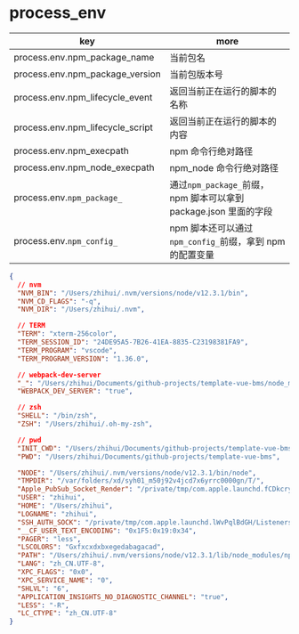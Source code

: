 # process_env

| key                              | more                                                             |
| -------------------------------- | ---------------------------------------------------------------- |
| process.env.npm_package_name     | 当前包名                                                         |
| process.env.npm_package_version  | 当前包版本号                                                     |
| process.env.npm_lifecycle_event  | 返回当前正在运行的脚本的名称                                     |
| process.env.npm_lifecycle_script | 返回当前正在运行的脚本的内容                                     |
| process.env.npm_execpath         | npm 命令行绝对路径                                               |
| process.env.npm_node_execpath    | npm_node 命令行绝对路径                                          |
| process.env.`npm_package_`       | 通过`npm_package_`前缀，npm 脚本可以拿到 package.json 里面的字段 |
| process.env.`npm_config_`        | npm 脚本还可以通过`npm_config_`前缀，拿到 npm 的配置变量         |

```json
{
  // nvm
  "NVM_BIN": "/Users/zhihui/.nvm/versions/node/v12.3.1/bin",
  "NVM_CD_FLAGS": "-q",
  "NVM_DIR": "/Users/zhihui/.nvm",

  // TERM
  "TERM": "xterm-256color",
  "TERM_SESSION_ID": "24DE95A5-7B26-41EA-8835-C23198381FA9",
  "TERM_PROGRAM": "vscode",
  "TERM_PROGRAM_VERSION": "1.36.0",

  // webpack-dev-server
  "_": "/Users/zhihui/Documents/github-projects/template-vue-bms/node_modules/.bin/webpack-dev-server",
  "WEBPACK_DEV_SERVER": "true",

  // zsh
  "SHELL": "/bin/zsh",
  "ZSH": "/Users/zhihui/.oh-my-zsh",

  // pwd
  "INIT_CWD": "/Users/zhihui/Documents/github-projects/template-vue-bms",
  "PWD": "/Users/zhihui/Documents/github-projects/template-vue-bms",

  "NODE": "/Users/zhihui/.nvm/versions/node/v12.3.1/bin/node",
  "TMPDIR": "/var/folders/xd/syh01_m50j92v4jcd7x6yrrc0000gn/T/",
  "Apple_PubSub_Socket_Render": "/private/tmp/com.apple.launchd.fCDkcryUuN/Render",
  "USER": "zhihui",
  "HOME": "/Users/zhihui",
  "LOGNAME": "zhihui",
  "SSH_AUTH_SOCK": "/private/tmp/com.apple.launchd.lWvPqlBdGH/Listeners",
  "__CF_USER_TEXT_ENCODING": "0x1F5:0x19:0x34",
  "PAGER": "less",
  "LSCOLORS": "Gxfxcxdxbxegedabagacad",
  "PATH": "/Users/zhihui/.nvm/versions/node/v12.3.1/lib/node_modules/npm/node_modules/npm-lifecycle/node-gyp-bin:/Users/zhihui/Documents/github-projects/template-vue-bms/node_modules/.bin:/Users/zhihui/.nvm/versions/node/v12.3.1/bin:/usr/local/bin:/usr/bin:/bin:/usr/sbin:/sbin:/Users/zhihui/.nvm/versions/node/v12.3.1/bin",
  "LANG": "zh_CN.UTF-8",
  "XPC_FLAGS": "0x0",
  "XPC_SERVICE_NAME": "0",
  "SHLVL": "6",
  "APPLICATION_INSIGHTS_NO_DIAGNOSTIC_CHANNEL": "true",
  "LESS": "-R",
  "LC_CTYPE": "zh_CN.UTF-8"
}
```
